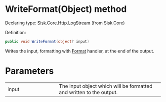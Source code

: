 <!--

Copyrights 2023 Sisk Framework - CypherPotato
Published under MIT license

!!! DO NOT EDIT THIS FILE !!!
This file was generated by a tool in the Sisk package. To edit the information in this documentation,
edit the XML documentation present in the Sisk source code.

-->


# WriteFormat(Object) method

Declaring type: [Sisk.Core.Http.LogStream](/read?q=/contents/spec/Sisk.Core.Http.LogStream.md) (from Sisk.Core)


Definition:

```cs
public void WriteFormat(object? input)
```

Writes the input, formatting with <a href="/read?q=/contents/spec/Sisk.Core.Http.LogStream.md">Format</a> handler, at the end of the output.


# Parameters

<table>
    <tbody>
<tr>
    <td width="33%">input</td>
    <td>The input object which will be formatted and written to the output.</td>
</tr>
    </tbody>
</table>

